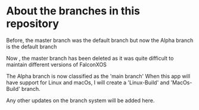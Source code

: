 # About the branches in this repository

Before, the master branch was the default branch but now the Alpha branch is the default branch

Now , the master branch has been deleted as it was quite difficult to maintain different versions of FalconXOS

The Alpha branch is now classified as the 'main branch'
When this app will have support for Linux and macOs, I will create a 'Linux-Build' and 'MacOs-Build' branch.



Any other updates on the branch system will be added here.
